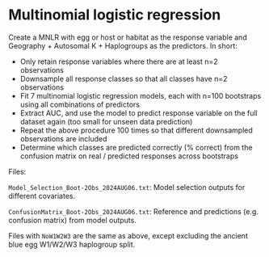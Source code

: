 # Multinomial logistic regression

Create a MNLR with egg or host or habitat as the response variable and Geography + Autosomal K + Haplogroups as the predictors. In short:

* Only retain response variables where there are at least n=2 observations
* Downsample all response classes so that all classes have n=2 observations
* Fit 7 multinomial logistic regression models, each with n=100 bootstraps using all combinations of predictors
* Extract AUC, and use the model to predict response variable on the full dataset again (too small for unseen data prediction)
* Repeat the above procedure 100 times so that different downsampled observations are included 
* Determine which classes are predicted correctly (% correct) from the confusion matrix on real / predicted responses across bootstraps

Files:

`Model_Selection_Boot-2Obs_2024AUG06.txt`: Model selection outputs for different covariates.

`ConfusionMatrix_Boot-2Obs_2024AUG06.txt`: Reference and predictions (e.g. confusion matrix) from model outputs. 

Files with `NoW1W2W3` are the same as above, except excluding the ancient blue egg W1/W2/W3 haplogroup split. 